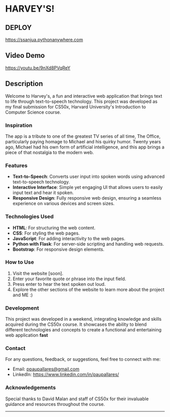 # HARVEY'S!

## DEPLOY
https://ssanjua.pythonanywhere.com

## Video Demo
https://youtu.be/9nXd8PVqReY

## Description
Welcome to Harvey's, a fun and interactive web application that brings text to life through text-to-speech technology. This project was developed as my final submission for CS50x, Harvard University's Introduction to Computer Science course.

### Inspiration
The app is a tribute to one of the greatest TV series of all time, The Office, particularly paying homage to Michael and his quirky humor. Twenty years ago, Michael had his own form of artificial intelligence, and this app brings a piece of that nostalgia to the modern web.

### Features
- **Text-to-Speech**: Converts user input into spoken words using advanced text-to-speech technology.
- **Interactive Interface**: Simple yet engaging UI that allows users to easily input text and hear it spoken.
- **Responsive Design**: Fully responsive web design, ensuring a seamless experience on various devices and screen sizes.

### Technologies Used
- **HTML**: For structuring the web content.
- **CSS**: For styling the web pages.
- **JavaScript**: For adding interactivity to the web pages.
- **Python with Flask**: For server-side scripting and handling web requests.
- **Bootstrap**: For responsive design elements.

### How to Use
1. Visit the website [soon].
2. Enter your favorite quote or phrase into the input field.
3. Press enter to hear the text spoken out loud.
4. Explore the other sections of the website to learn more about the project and ME :)

### Development
This project was developed in a weekend, integrating knowledge and skills acquired during the CS50x course. It showcases the ability to blend different technologies and concepts to create a functional and entertaining web application **fast**

### Contact
For any questions, feedback, or suggestions, feel free to connect with me:
- Email: ppaupallares@gmail.com
- LinkedIn: https://www.linkedin.com/in/paupallares/

### Acknowledgements
Special thanks to David Malan and staff of CS50x for their invaluable guidance and resources throughout the course.

---
